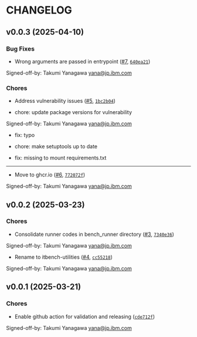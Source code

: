 # CHANGELOG


## v0.0.3 (2025-04-10)

### Bug Fixes

- Wrong arguments are passed in entrypoint ([#7](https://github.com/IBM/ITBench-Utilities/pull/7),
  [`640ea21`](https://github.com/IBM/ITBench-Utilities/commit/640ea21e4c1eb9f2fb8161e6dc791a186b574ccf))

Signed-off-by: Takumi Yanagawa <yana@jp.ibm.com>

### Chores

- Address vulnerability issues ([#5](https://github.com/IBM/ITBench-Utilities/pull/5),
  [`1bc2b04`](https://github.com/IBM/ITBench-Utilities/commit/1bc2b04ea7584806ab07057370924e982c1cee8b))

* chore: update package versions for vulnerability

Signed-off-by: Takumi Yanagawa <yana@jp.ibm.com>

* fix: typo

* chore: make setuptools up to date

* fix: missing to mount requirements.txt

---------

- Move to ghcr.io ([#6](https://github.com/IBM/ITBench-Utilities/pull/6),
  [`772072f`](https://github.com/IBM/ITBench-Utilities/commit/772072fd2ec65144b89d09539bc454d404fec50c))

Signed-off-by: Takumi Yanagawa <yana@jp.ibm.com>


## v0.0.2 (2025-03-23)

### Chores

- Consolidate runner codes in bench_runner directory
  ([#3](https://github.com/IBM/ITBench-Utilities/pull/3),
  [`7340e36`](https://github.com/IBM/ITBench-Utilities/commit/7340e36561ea43e188a453c67dbd8c407eb7446d))

Signed-off-by: Takumi Yanagawa <yana@jp.ibm.com>

- Rename to itbench-utilities ([#4](https://github.com/IBM/ITBench-Utilities/pull/4),
  [`cc55218`](https://github.com/IBM/ITBench-Utilities/commit/cc55218d31735be4372c75c3dab35d53b6ce6ebe))

Signed-off-by: Takumi Yanagawa <yana@jp.ibm.com>


## v0.0.1 (2025-03-21)

### Chores

- Enable github action for validation and releasing
  ([`cde712f`](https://github.com/IBM/ITBench-Utilities/commit/cde712fb34c52b3acfe6d1eb201dbdb800661dc0))

Signed-off-by: Takumi Yanagawa <yana@jp.ibm.com>
